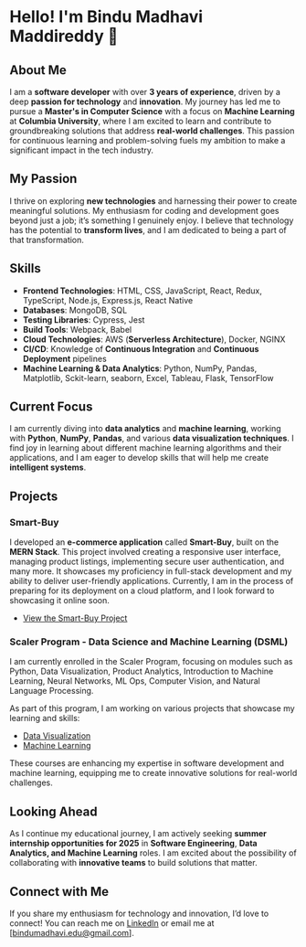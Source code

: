 # Hello! I'm **Bindu Madhavi Maddireddy** 👋

## About Me
I am a **software developer** with over **3 years of experience**, driven by a deep **passion for technology** and **innovation**. My journey has led me to pursue a **Master's in Computer Science** with a focus on **Machine Learning** at **Columbia University**, where I am excited to learn and contribute to groundbreaking solutions that address **real-world challenges**. This passion for continuous learning and problem-solving fuels my ambition to make a significant impact in the tech industry.

## My Passion
I thrive on exploring **new technologies** and harnessing their power to create meaningful solutions. My enthusiasm for coding and development goes beyond just a job; it’s something I genuinely enjoy. I believe that technology has the potential to **transform lives**, and I am dedicated to being a part of that transformation.

## Skills
- **Frontend Technologies**: HTML, CSS, JavaScript, React, Redux, TypeScript, Node.js, Express.js, React Native
- **Databases**: MongoDB, SQL
- **Testing Libraries**: Cypress, Jest
- **Build Tools**: Webpack, Babel
- **Cloud Technologies**: AWS (**Serverless Architecture**), Docker, NGINX
- **CI/CD**: Knowledge of **Continuous Integration** and **Continuous Deployment** pipelines
- **Machine Learning & Data Analytics**: Python, NumPy, Pandas, Matplotlib, Sckit-learn, seaborn, Excel, Tableau, Flask, TensorFlow

## Current Focus
I am currently diving into **data analytics** and **machine learning**, working with **Python**, **NumPy**, **Pandas**, and various **data visualization techniques**. I find joy in learning about different machine learning algorithms and their applications, and I am eager to develop skills that will help me create **intelligent systems**.

## Projects

### Smart-Buy
I developed an **e-commerce application** called **Smart-Buy**, built on the **MERN Stack**. This project involved creating a responsive user interface, managing product listings, implementing secure user authentication, and many more. It showcases my proficiency in full-stack development and my ability to deliver user-friendly applications. Currently, I am in the process of preparing for its deployment on a cloud platform, and I look forward to showcasing it online soon.
- [View the Smart-Buy Project](https://github.com/bindumadhavimaddireddy/smart-buy)

### Scaler Program - Data Science and Machine Learning (DSML)
I am currently enrolled in the Scaler Program, focusing on modules such as Python, Data Visualization, Product Analytics, Introduction to Machine Learning, Neural Networks, ML Ops, Computer Vision, and Natural Language Processing.

As part of this program, I am working on various projects that showcase my learning and skills:
- [Data Visualization](https://github.com/bindumadhavimaddireddy/data_visualization)
- [Machine Learning](https://github.com/bindumadhavimaddireddy/machine_learning_handson)

These courses are enhancing my expertise in software development and machine learning, equipping me to create innovative solutions for real-world challenges.

## Looking Ahead
As I continue my educational journey, I am actively seeking **summer internship opportunities for 2025** in **Software Engineering**, **Data Analytics, and Machine Learning** roles. I am excited about the possibility of collaborating with **innovative teams** to build solutions that matter.

## Connect with Me
If you share my enthusiasm for technology and innovation, I’d love to connect! You can reach me on [LinkedIn](https://www.linkedin.com/in/bindumadhavim/) or email me at [bindumadhavi.edu@gmail.com].
